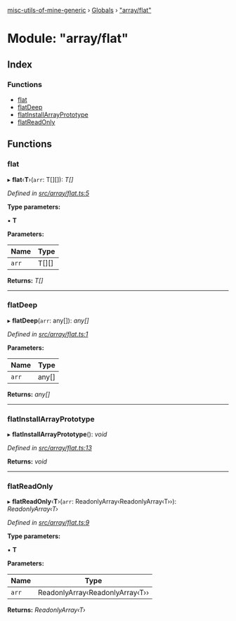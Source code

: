 [misc-utils-of-mine-generic](../README.md) › [Globals](../globals.md) › ["array/flat"](_array_flat_.md)

# Module: "array/flat"

## Index

### Functions

* [flat](_array_flat_.md#flat)
* [flatDeep](_array_flat_.md#flatdeep)
* [flatInstallArrayPrototype](_array_flat_.md#flatinstallarrayprototype)
* [flatReadOnly](_array_flat_.md#flatreadonly)

## Functions

###  flat

▸ **flat**‹**T**›(`arr`: T[][]): *T[]*

*Defined in [src/array/flat.ts:5](https://github.com/cancerberoSgx/misc-utils-of-mine/blob/4b5e32c/misc-utils-of-mine-generic/src/array/flat.ts#L5)*

**Type parameters:**

▪ **T**

**Parameters:**

Name | Type |
------ | ------ |
`arr` | T[][] |

**Returns:** *T[]*

___

###  flatDeep

▸ **flatDeep**(`arr`: any[]): *any[]*

*Defined in [src/array/flat.ts:1](https://github.com/cancerberoSgx/misc-utils-of-mine/blob/4b5e32c/misc-utils-of-mine-generic/src/array/flat.ts#L1)*

**Parameters:**

Name | Type |
------ | ------ |
`arr` | any[] |

**Returns:** *any[]*

___

###  flatInstallArrayPrototype

▸ **flatInstallArrayPrototype**(): *void*

*Defined in [src/array/flat.ts:13](https://github.com/cancerberoSgx/misc-utils-of-mine/blob/4b5e32c/misc-utils-of-mine-generic/src/array/flat.ts#L13)*

**Returns:** *void*

___

###  flatReadOnly

▸ **flatReadOnly**‹**T**›(`arr`: ReadonlyArray‹ReadonlyArray‹T››): *ReadonlyArray‹T›*

*Defined in [src/array/flat.ts:9](https://github.com/cancerberoSgx/misc-utils-of-mine/blob/4b5e32c/misc-utils-of-mine-generic/src/array/flat.ts#L9)*

**Type parameters:**

▪ **T**

**Parameters:**

Name | Type |
------ | ------ |
`arr` | ReadonlyArray‹ReadonlyArray‹T›› |

**Returns:** *ReadonlyArray‹T›*
